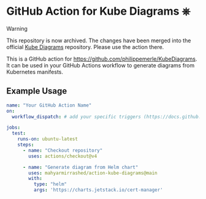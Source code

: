# GitHub Action for Kube Diagrams ⎈

> [!WARNING]
> This repository is now archived. The changes have been merged into the official [Kube Diagrams](https://github.com/philippemerle/KubeDiagrams) repository. Please use the action there.

This is a GitHub action for https://github.com/philippemerle/KubeDiagrams. It
can be used in your GitHub Actions workflow to generate diagrams from Kubernetes
manifests.

## Example Usage

```yaml
name: "Your GitHub Action Name"
on:
  workflow_dispatch: # add your specific triggers (https://docs.github.com/en/actions/writing-workflows/choosing-when-your-workflow-runs/events-that-trigger-workflows)

jobs:
  test:
    runs-on: ubuntu-latest
    steps:
      - name: "Checkout repository"
        uses: actions/checkout@v4

      - name: "Generate diagram from Helm chart"
        uses: mahyarmirrashed/action-kube-diagrams@main
        with:
          type: "helm"
          args: 'https://charts.jetstack.io/cert-manager'
```
